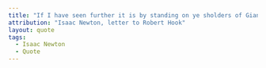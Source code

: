 ```yaml
---
title: "If I have seen further it is by standing on ye sholders of Giants."
attribution: "Isaac Newton, letter to Robert Hook"
layout: quote
tags:
  - Isaac Newton
  - Quote
---
```

